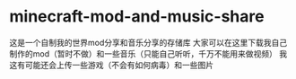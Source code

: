 # minecraft-mod-and-music-share
这是一个自制我的世界mod分享和音乐分享的存储库
大家可以在这里下载我自己制作的mod（暂时不做）和一些音乐（只能自己听听，千万不能用来做视频）
我这有可能还会上传一些游戏（不会有如何病毒）和一些图片
